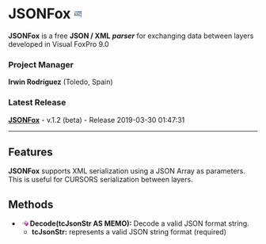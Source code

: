 # JSONFox ![](images/prg.gif)  

**JSONFox** is a free **JSON / XML** ***parser*** for exchanging data between layers developed in Visual FoxPro 9.0

### Project Manager

**Irwin Rodríguez** (Toledo, Spain)

### Latest Release

**[JSONFox](/)** - v.1.2 (beta) - Release 2019-03-30 01:47:31

<hr>

## Features

**JSONFox** supports XML serialization using a JSON Array as parameters. This is useful for CURSORS serialization between layers.

## Methods

* ![](images/meth.gif) **Decode(tcJsonStr AS MEMO):** Decode a valid JSON format string.
  * **tcJsonStr:** represents a valid JSON string format (required)
